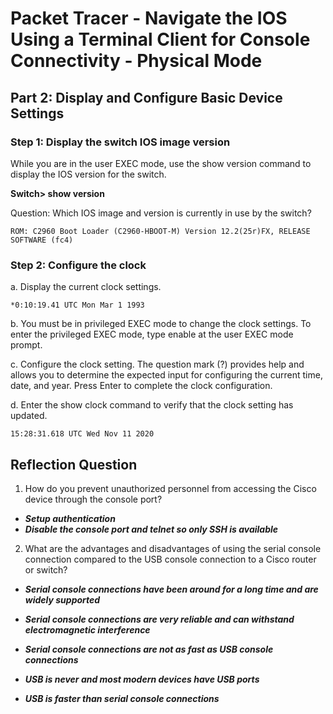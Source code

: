 # Packet Tracer - Navigate the IOS Using a Terminal Client for Console Connectivity - Physical Mode

## Part 2: Display and Configure Basic Device Settings

### Step 1: Display the switch IOS image version

While you are in the user EXEC mode, use the show version command to display the IOS version for the switch.

**Switch> show version**

Question:
Which IOS image and version is currently in use by the switch?

`ROM: C2960 Boot Loader (C2960-HBOOT-M) Version 12.2(25r)FX, RELEASE SOFTWARE (fc4)`

### Step 2: Configure the clock

a. Display the current clock settings.

`*0:10:19.41 UTC Mon Mar 1 1993`

b. You must be in privileged EXEC mode to change the clock settings. To enter the privileged EXEC mode, type enable at the user EXEC mode prompt.

c. Configure the clock setting. The question mark (?) provides help and allows you to determine the expected input for configuring the current time, date, and year. Press Enter to complete the clock configuration.

d. Enter the show clock command to verify that the clock setting has updated.

`15:28:31.618 UTC Wed Nov 11 2020`

## Reflection Question

1. How do you prevent unauthorized personnel from accessing the Cisco device through the console port?

- **_Setup authentication_**
- **_Disable the console port and telnet so only SSH is available_**

2. What are the advantages and disadvantages of using the serial console connection compared to the USB console connection to a Cisco router or switch?

- **_Serial console connections have been around for a long time and are widely supported_**

- **_Serial console connections are very reliable and can withstand electromagnetic interference_**

- **_Serial console connections are not as fast as USB console connections_**

- **_USB is never and most modern devices have USB ports_**
- **_USB is faster than serial console connections_**
